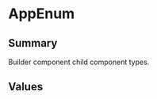<script setup>
import Basic from './demo/ComponentType/Basic.vue'
</script>

# AppEnum

## Summary

Builder component child component types.

## Values

<DemoContainer>
  <Basic />
</DemoContainer>
